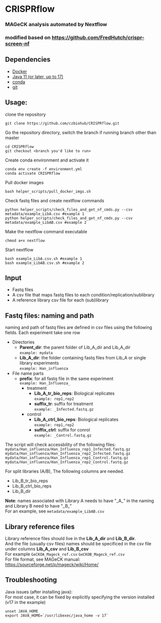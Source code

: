 # CRISPRflow
### MAGeCK analysis automated by Nextflow
### modified based on https://github.com/FredHutch/crispr-screen-nf

## Dependencies
- [Docker](https://docs.docker.com/get-docker/)
- [Java 11 (or later, up to 17)](https://www.oracle.com/java/technologies/downloads/)
- [conda](https://conda.io/projects/conda/en/latest/user-guide/install/index.html)
- [git](https://git-scm.com/book/en/v2/Getting-Started-Installing-Git)

## Usage: 
clone the repository
```
git clone https://github.com/czbiohub/CRISPRflow.git
```
Go the repository directory, switch the branch if running branch other than master
```
cd CRISPRflow
git checkout <branch you'd like to run>
```
Create conda environment and activate it
```
conda env create -f environment.yml
conda activate CRISPRflow
```
Pull docker images
```
bash helper_scripts/pull_docker_imgs.sh 
```
Check fastq files and create nextflow commands
```
python helper_scripts/check_files_and_get_nf_cmds.py --csv metadata/example_LibA.csv #example 1
python helper_scripts/check_files_and_get_nf_cmds.py --csv metadata/example_LibAB.csv #example 2
```
Make the nextflow command executable
```
chmod a+x nextflow
```
Start nextflow
```
bash example_LibA.csv.sh #example 1
bash example_LibAB.csv.sh #example 2
```
## Input
- Fastq files
- A csv file that maps fastq files to each condition/replication/sublibrary  
- A reference library csv file for each (sub)library  

## Fastq files: naming and path
naming and path of fastq files are defined in csv files using the following fields. Each experiment take one row

- Directories
  - **Parent_dir**: the parent folder of Lib_A_dir and Lib_A_dir  
    `example: mydata`  
  - **Lib_A_dir**: the folder containing fastq files from Lib_A or single library experiments  
    `example: Han_influenza` 
- File name parts
  - **prefix**: for all fastq file in the same experiment  
    `example: Han_Influenza_`
    - treatment
      - **Lib_A_tr_bio_reps**: Biological replicates  
        `example: rep1,rep2`  
      - **suffix_tr**: suffix for treatment    
        `example: _Infected.fastq.gz`  
    - control
      - **Lib_A_ctrl_bio_reps**: Biological replicates  
        `example: rep1,rep2`  
      - **suffix_ctrl**: suffix for conrol    
        `example: _Control.fastq.gz` 
 
The script will check accessbility of the following files:  
`mydata/Han_influenza/Han_Influenza_rep1_Infected.fastq.gz`   
`mydata/Han_influenza/Han_Influenza_rep2_Infected.fastq.gz`  
`mydata/Han_influenza/Han_Influenza_rep1_Control.fastq.gz`    
`mydata/Han_influenza/Han_Influenza_rep2_Control.fastq.gz`  

For split libraries (A/B), The following columns are needed.
- Lib_B_tr_bio_reps  
- Lib_B_ctrl_bio_reps
- Lib_B_dir  

**Note**: names associated with Library A needs to have "\_A\_" in the naming and Library B need to have "\_B\_"  
For an example, see `metadata/example_LibAB.csv`

## Library reference files
Library reference files should live in the **Lib_A_dir** and **Lib_B_dir**.   
And the file (usually csv files) names should be specificed in the csv file under columns **Lib_A_csv** and **Lib_B_csv**  
For example `GeCKOA_Mageck_ref.csv` `GeCKOB_Mageck_ref.csv`  
For file format, see MAGeCK manual: https://sourceforge.net/p/mageck/wiki/Home/  

## Troubleshooting
Java issues (after installing java):  
For most case, it can be fixed by explicitly specifying the version installed (v17 in the example)
```
unset JAVA_HOME
export JAVA_HOME=`/usr/libexec/java_home -v 17`
```
